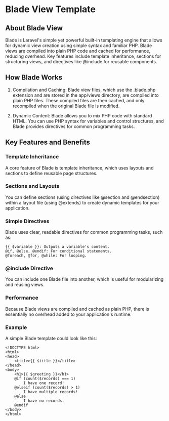 # Blade View Template

## About Blade View
Blade is Laravel's simple yet powerful built-in templating engine that allows for dynamic view creation using simple syntax and familiar PHP. 
Blade views are compiled into plain PHP code and cached for performance, reducing overhead. 
Key features include template inheritance, sections for structuring views, and directives like @include for reusable components.

## How Blade Works
1. Compilation and Caching: Blade view files, which use the .blade.php extension and are stored in the app/views directory, are compiled into plain PHP files. These compiled files are then cached, and only recompiled when the original Blade file is modified.

2. Dynamic Content: Blade allows you to mix PHP code with standard HTML. You can use PHP syntax for variables and control structures, and Blade provides directives for common programming tasks. 

## Key Features and Benefits
### Template Inheritance
A core feature of Blade is template inheritance, which uses layouts and sections to define reusable page structures.

### Sections and Layouts
You can define sections (using directives like @section and @endsection) within a layout file (using @extends) to create dynamic templates for your application.

### Simple Directives
Blade uses clear, readable directives for common programming tasks, such as:

    {{ $variable }}: Outputs a variable's content.
    @if, @else, @endif: For conditional statements.
    @foreach, @for, @while: For looping.

### @include Directive
You can include one Blade file into another, which is useful for modularizing and reusing views.

### Performance
Because Blade views are compiled and cached as plain PHP, there is essentially no overhead added to your application's runtime.

### Example
A simple Blade template could look like this:

    <!DOCTYPE html>
    <html>
    <head>
        <title>{{ $title }}</title>
    </head>
    <body>
        <h1>{{ $greeting }}</h1>
        @if (count($records) === 1)
            I have one record!
        @elseif (count($records) > 1)
            I have multiple records!
        @else
            I have no records.
        @endif
    </body>
    </html>

